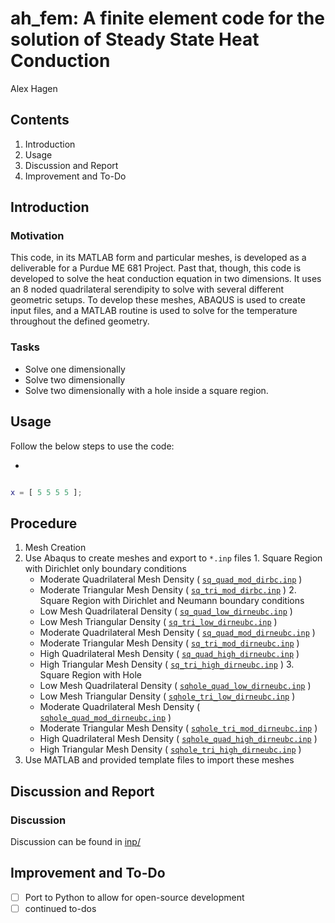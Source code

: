# ah_fem: A finite element code for the solution of Steady State Heat Conduction
Alex Hagen

## Contents

1.  Introduction
2.  Usage
3.  Discussion and Report
4.  Improvement and To-Do

## Introduction

### Motivation

This code, in its MATLAB form and particular meshes, is developed as a deliverable for a Purdue ME 681 Project.  Past that, though, this code is developed to solve the heat conduction equation in two dimensions.  It uses an 8 noded quadrilateral serendipity to solve with several different geometric setups.  To develop these meshes, ABAQUS is used to create input files, and a MATLAB routine is used to solve for the temperature throughout the defined geometry.

### Tasks

- Solve one dimensionally
- Solve two dimensionally
- Solve two dimensionally with a hole inside a square region.

## Usage

Follow the below steps to use the code:

-

```matlab

x = [ 5 5 5 5 ];

```

## Procedure

1. Mesh Creation
  1.  Use Abaqus to create meshes and export to `*.inp` files
    1. Square Region with Dirichlet only boundary conditions
      * Moderate Quadrilateral Mesh Density ( [`sq_quad_mod_dirbc.inp`](inp/sq_quad_mod_dirbc.inp) )
      * Moderate Triangular Mesh Density ( [`sq_tri_mod_dirbc.inp`](inp/sq_tri_mod_dirbc.inp) )
    2. Square Region with Dirichlet and Neumann boundary conditions
      * Low Mesh Quadrilateral Density ( [`sq_quad_low_dirneubc.inp`](inp/sq_quad_low_dirneubc.inp) )
      * Low Mesh Triangular Density ( [`sq_tri_low_dirneubc.inp`](inp/sq_tri_low_dirneubc.inp) )
      * Moderate Quadrilateral Mesh Density ( [`sq_quad_mod_dirneubc.inp`](inp/sq_quad_mod_dirneubc.inp) )
      * Moderate Triangular Mesh Density ( [`sq_tri_mod_dirneubc.inp`](inp/sq_tri_mod_dirneubc.inp) )
      * High Quadrilateral Mesh Density ( [`sq_quad_high_dirneubc.inp`](inp/sq_quad_high_dirneubc.inp) )
      * High Triangular Mesh Density ( [`sq_tri_high_dirneubc.inp`](inp/sq_tri_high_dirneubc.inp) )
    3. Square Region with Hole
      * Low Mesh Quadrilateral Density ( [`sqhole_quad_low_dirneubc.inp`](inp/sqhole_quad_low_dirneubc.inp) )
      * Low Mesh Triangular Density ( [`sqhole_tri_low_dirneubc.inp`](inp/sqhole_tri_low_dirneubc.inp) )
      * Moderate Quadrilateral Mesh Density ( [`sqhole_quad_mod_dirneubc.inp`](inp/sqhole_quad_mod_dirneubc.inp) )
      * Moderate Triangular Mesh Density ( [`sqhole_tri_mod_dirneubc.inp`](inp/sqhole_tri_mod_dirneubc.inp) )
      * High Quadrilateral Mesh Density ( [`sqhole_quad_high_dirneubc.inp`](inp/sqhole_quad_high_dirneubc.inp) )
      * High Triangular Mesh Density ( [`sqhole_tri_high_dirneubc.inp`](inp/sqhole_tri_high_dirneubc.inp) )
  2.  Use MATLAB and provided template files to import these meshes


## Discussion and Report

### Discussion

Discussion can be found in [inp/](something)

## Improvement and To-Do

- [ ] Port to Python to allow for open-source development
- [ ] continued to-dos